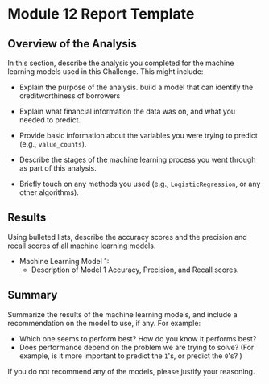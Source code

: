 # Module 12 Report Template

## Overview of the Analysis

In this section, describe the analysis you completed for the machine learning models used in this Challenge. This might include:

* Explain the purpose of the analysis.
    build a model that can identify the creditworthiness of borrowers
    
* Explain what financial information the data was on, and what you needed to predict.


* Provide basic information about the variables you were trying to predict (e.g., `value_counts`).


* Describe the stages of the machine learning process you went through as part of this analysis.


* Briefly touch on any methods you used (e.g., `LogisticRegression`, or any other algorithms).


## Results

Using bulleted lists, describe the accuracy scores and the precision and recall scores of all machine learning models.

* Machine Learning Model 1:
    * Description of Model 1 Accuracy, Precision, and Recall scores.

## Summary

Summarize the results of the machine learning models, and include a recommendation on the model to use, if any. For example:

* Which one seems to perform best? How do you know it performs best?
* Does performance depend on the problem we are trying to solve? (For example, is it more important to predict the `1`'s, or predict the `0`'s? )

If you do not recommend any of the models, please justify your reasoning.
